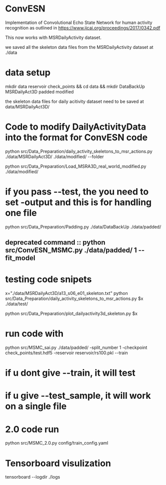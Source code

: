 # ConvESN
Implementation of Convolutional Echo State Network for human activity recognition as outlined in https://www.ijcai.org/proceedings/2017/0342.pdf

This now works with MSRDailyActivity dataset.

we saved all the skeleton data files from the MSRDailyActivity dataset at ./data

# data setup
mkdir data reservoir check_points && cd data && mkdir DataBackUp MSRDailyAct3D padded modified

the skeleton data files for daily acitivity dataset need to be saved at data/MSRDailyAct3D/

# Code to modify DailyActivityData into the format for ConvESN code

python src/Data_Preparation/daily_activity_skeletons_to_msr_actions.py ./data/MSRDailyAct3D/ ./data/modified/ --folder

python src/Data_Preparation/Load_MSRA3D_real_world_modified.py ./data/modified/
# if you pass --test, the you need to set -output and this is for handling one file

python src/Data_Preparation/Padding.py ./data/DataBackUp ./data/padded/

## deprecated command :: python src/ConvESN_MSMC.py ./data/padded/ 1 --fit_model



# testing code snipets
x="./data/MSRDailyAct3D/a13_s06_e01_skeleton.txt"
python src/Data_Preparation/daily_activity_skeletons_to_msr_actions.py $x ./data/test/

python src/Data_Preparation/plot_dailyactivity3d_skeleton.py $x



# run code with
python src/MSMC_sai.py ./data/padded/ -split_number 1 -checkpoint check_points/test.hdf5 -reservoir reservoir/rs100.pkl --train
# if u dont give --train, it will test
# if u give --test_sample, it will work on a single file

# 2.0 code run
python src/MSMC_2.0.py config/train_config.yaml

# Tensorboard visulization
tensorboard --logdir ./logs
